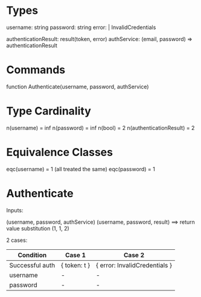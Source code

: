 # Types

username: string
password: string
error: 
  | InvalidCredentials

authenticationResult: result(token, error) 
authService: (email, password) => authenticationResult

# Commands

function Authenticate(username, password, authService)

# Type Cardinality

n(username) = inf
n(password) = inf
n(bool) = 2
n(authenticationResult) = 2

# Equivalence Classes

eqc(username) = 1 (all treated the same)
eqc(password) = 1 

# Authenticate

Inputs:

(username, password, authService)
(username, password, result)       ==> return value substitution
(1, 1, 2)

2 cases:

| Condition | Case 1 | Case 2 |
|-----------|--------|--------|
|Successful auth | { token: t } | { error: InvalidCredentials } |
| username | - | - |
| password | - | - |
